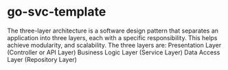 # go-svc-template
The three-layer architecture is a software design pattern that separates an application into three layers, each with a specific responsibility. This helps achieve modularity, and scalability.  The three layers are:  Presentation Layer (Controller or API Layer) Business Logic Layer (Service Layer) Data Access Layer (Repository Layer)
